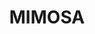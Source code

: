 ---
lastmod: '2025-04-06T06:05:20+00:00'
latitude: -34.487779
layout: suburb
longitude: 147.583811
postcode: '2666'
state: NSW
title: MIMOSA
url: /nsw/mimosa/
---
